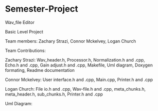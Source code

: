 # Semester-Project
Wav_file Editor

Basic Level Project

Team members: Zachary Strazi, Connor Mckelvey, Logan Church



Team Contributions:

Zachary Strazi: Wav_header.h, Processor.h, Normalization.h and .cpp, Echo.h and .cpp, Gain adjust.h and
.cpp, Makefile, Uml diagram, Doxygen formating, Readme documentation

Connor Mckelvey: User interface.h and .cpp, Main.cpp, Printer.h and .cpp

Logan Church: File io.h and .cpp, Wav-file.h and .cpp, meta_chunks.h, meta_header.h, sub_chunks.h, 
Printer.h and .cpp



Uml Diagram:

